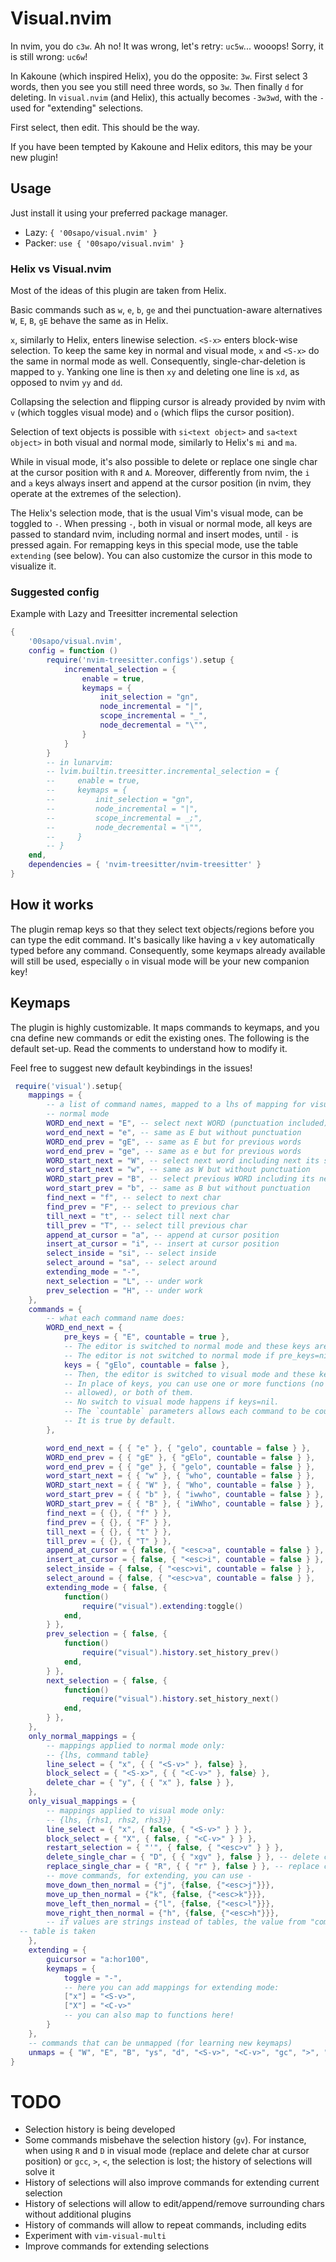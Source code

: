 # Visual.nvim

In nvim, you do `c3w`. Ah no! It was wrong, let's retry: `uc5w`... wooops! Sorry, it
is still wrong: `uc6w`!

In Kakoune (which inspired Helix), you do the opposite: `3w`. First select 3
words, then you see you still need three words, so `3w`. Then finally `d` for
deleting. In `visual.nvim` (and Helix), this actually becomes `-3w3wd`, with the `-`
used for "extending" selections.

First select, then edit. This should be the way.

If you have been tempted by Kakoune and Helix editors, this may be your new plugin!


## Usage

Just install it using your preferred package manager.

* Lazy: `{ '00sapo/visual.nvim' }`
* Packer: `use { '00sapo/visual.nvim' }`

### Helix vs Visual.nvim

Most of the ideas of this plugin are taken from Helix.

Basic commands such as `w`, `e`, `b`, `ge` and thei punctuation-aware alternatives
`W`, `E`, `B`, `gE` behave the same as in Helix.

`x`, similarly to Helix, enters linewise selection. `<S-x>` enters block-wise
selection. To keep the same key in normal and visual mode, `x` and `<S-x>` do the same
in normal mode as well. Consequently, single-char-deletion is mapped to `y`. Yanking
one line is then `xy` and deleting one line is `xd`, as opposed to nvim `yy` and
`dd`.

Collapsing the selection and flipping cursor is already provided by
nvim with `v` (which toggles visual mode) and `o` (which flips the cursor
position).

Selection of text objects is possible with `si<text object>` and `sa<text object>` in both visual and normal mode, similarly to Helix's `mi` and `ma`.

While in visual mode, it's also possible to delete or replace one single char at the
cursor position with `R` and `A`. Moreover, differently from nvim, the `i` and `a`
keys always insert and append at the cursor position (in nvim, they operate at the
extremes of the selection).

The Helix's selection mode, that is the usual Vim's visual mode, can be toggled to
`-`. When pressing `-`, both in visual or normal mode, all keys are passed to
standard nvim, including normal and insert modes, until `-` is pressed again. For remapping keys in this special
mode, use the table `extending` (see below). You can also customize the cursor in
this mode to visualize it.


### Suggested config

Example with Lazy and Treesitter incremental selection
```lua
{
    '00sapo/visual.nvim',
    config = function ()
        require('nvim-treesitter.configs').setup { 
            incremental_selection = { 
                enable = true,
                keymaps = {
                    init_selection = "gn",
                    node_incremental = "|",
                    scope_incremental = "_",
                    node_decremental = "\"",
                }
            } 
        }
        -- in lunarvim:
        -- lvim.builtin.treesitter.incremental_selection = {
        --     enable = true,
        --     keymaps = {
        --         init_selection = "gn",
        --         node_incremental = "|",
        --         scope_incremental = _;",
        --         node_decremental = "\"",
        --     }
        -- }
    end,
    dependencies = { 'nvim-treesitter/nvim-treesitter' }
}
```

## How it works

The plugin remap keys so that they select text objects/regions before you can type the
edit command. It's basically like having a `v` key automatically typed before any
command. Consequently, some keymaps already available will still be used, especially `o`
in visual mode will be your new companion key!

## Keymaps

The plugin is highly customizable. It maps commands to keymaps, and you cna define new
commands or edit the existing ones. The following is the default set-up. Read the
comments to understand how to modify it.

Feel free to suggest new default keybindings in the issues!

```lua
 require('visual').setup{
    mappings = {
        -- a list of command names, mapped to a lhs of mapping for visual and
        -- normal mode
        WORD_end_next = "E", -- select next WORD (punctuation included), cursor at end, previous space included
        word_end_next = "e", -- same as E but without punctuation
        WORD_end_prev = "gE", -- same as E but for previous words
        word_end_prev = "ge", -- same as e but for previous words
        WORD_start_next = "W", -- select next word including next its space, cursor at beginning, with punctuation
        word_start_next = "w", -- same as W but without punctuation
        WORD_start_prev = "B", -- select previous WORD including its next space, with punctuation, cursor at beginnning
        word_start_prev = "b", -- same as B but without punctuation
        find_next = "f", -- select to next char
        find_prev = "F", -- select to previous char
        till_next = "t", -- select till next char
        till_prev = "T", -- select till previous char
        append_at_cursor = "a", -- append at cursor position
        insert_at_cursor = "i", -- insert at cursor position
        select_inside = "si", -- select inside
        select_around = "sa", -- select around
        extending_mode = "-",
        next_selection = "L", -- under work
        prev_selection = "H", -- under work
    },
    commands = {
        -- what each command name does:
        WORD_end_next = {
            pre_keys = { "E", countable = true },
            -- The editor is switched to normal mode and these keys are executed.
            -- The editor is not switched to normal mode if pre_keys=nil.
            keys = { "gElo", countable = false },
            -- Then, the editor is switched to visual mode and these keys are executed
            -- In place of keys, you can use one or more functions (no argument
            -- allowed), or both of them.
            -- No switch to visual mode happens if keys=nil.
            -- The `countable` parameters allows each command to be counted.
            -- It is true by default.
        },

        word_end_next = { { "e" }, { "gelo", countable = false } },
        WORD_end_prev = { { "gE" }, { "gElo", countable = false } },
        word_end_prev = { { "ge" }, { "gelo", countable = false } },
        word_start_next = { { "w" }, { "who", countable = false } },
        WORD_start_next = { { "W" }, { "Who", countable = false } },
        word_start_prev = { { "b" }, { "iwwho", countable = false } },
        WORD_start_prev = { { "B" }, { "iWWho", countable = false } },
        find_next = { {}, { "f" } },
        find_prev = { {}, { "F" } },
        till_next = { {}, { "t" } },
        till_prev = { {}, { "T" } },
        append_at_cursor = { false, { "<esc>a", countable = false } },
        insert_at_cursor = { false, { "<esc>i", countable = false } },
        select_inside = { false, { "<esc>vi", countable = false } },
        select_around = { false, { "<esc>va", countable = false } },
        extending_mode = { false, {
            function()
                require("visual").extending:toggle()
            end,
        } },
        prev_selection = { false, {
            function()
                require("visual").history.set_history_prev()
            end,
        } },
        next_selection = { false, {
            function()
                require("visual").history.set_history_next()
            end,
        } },
    },
    only_normal_mappings = {
        -- mappings applied to normal mode only:
        -- {lhs, command table}
        line_select = { "x", { { "<S-v>" }, false} },
        block_select = { "<S-x>", { { "<C-v>" }, false} },
        delete_char = { "y", { { "x" }, false } },
    },
    only_visual_mappings = {
        -- mappings applied to visual mode only:
        -- {lhs, {rhs1, rhs2, rhs3}}
        line_select = { "x", { false, { "<S-v>" } } },
        block_select = { "X", { false, { "<C-v>" } } },
        restart_selection = { "'", { false, { "<esc>v" } } },
        delete_single_char = { "D", { { "xgv" }, false } }, -- delete char under cursor
        replace_single_char = { "R", { { "r" }, false } }, -- replace char under cursor
        -- move commands, for extending, you can use -
        move_down_then_normal = {"j", {false, {"<esc>j"}}},
        move_up_then_normal = {"k", {false, {"<esc>k"}}},
        move_left_then_normal = {"l", {false, {"<esc>l"}}},
        move_right_then_normal = {"h", {false, {"<esc>h"}}},
        -- if values are strings instead of tables, the value from "commands"
  -- table is taken
    },
    extending = {
        guicursor = "a:hor100",
        keymaps = {
            toggle = "-",
            -- here you can add mappings for extending mode:
            ["x"] = "<S-v>",
            ["X"] = "<C-v>"
            -- you can also map to functions here!
        }
	},
    -- commands that can be unmapped (for learning new keymaps)
    unmaps = { "W", "E", "B", "ys", "d", "<S-v>", "<C-v>", "gc", ">", "<" },
}
```

# TODO

* Selection history is being developed
* Some commands misbehave the selection history (`gv`). For instance, when using `R` and
  `D` in visual mode (replace and delete char at cursor position) or `gcc`, `>`, `<`, the selection is
  lost; the history of selections will solve it
* History of selections will also improve commands for extending current selection
* History of selections will allow to edit/append/remove surrounding chars
  without additional plugins
* History of commands will allow to repeat commands, including edits
* Experiment with `vim-visual-multi`
* Improve commands for extending selections
